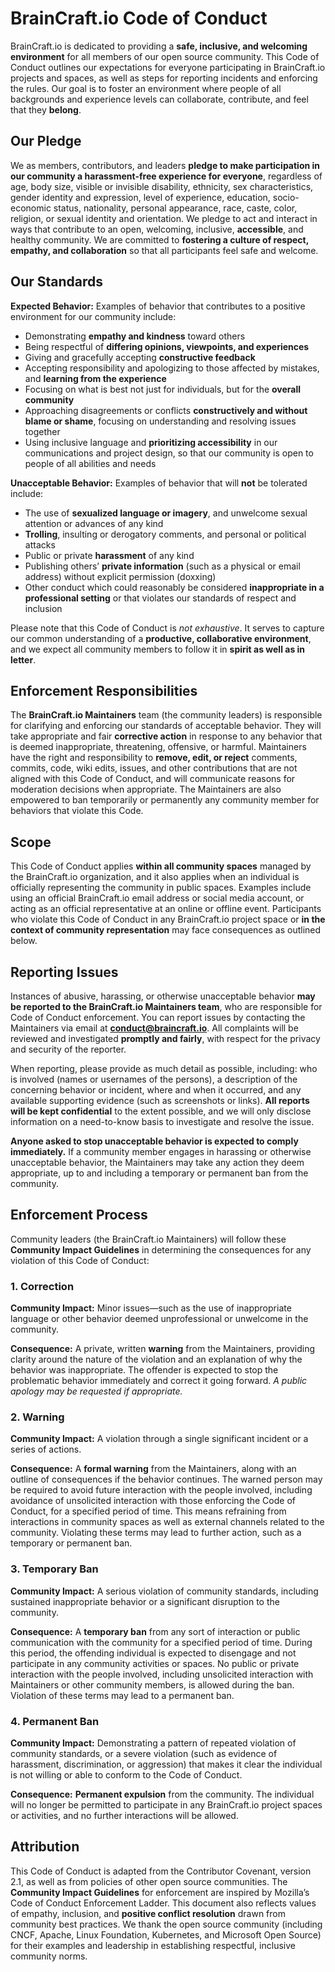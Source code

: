 <!--
SPDX-FileCopyrightText: 2025 BrainCraft.io
SPDX-License-Identifier: CC-BY-4.0
-->

# BrainCraft.io Code of Conduct

BrainCraft.io is dedicated to providing a **safe, inclusive, and welcoming environment** for all members of our open source community. This Code of Conduct outlines our expectations for everyone participating in BrainCraft.io projects and spaces, as well as steps for reporting incidents and enforcing the rules. Our goal is to foster an environment where people of all backgrounds and experience levels can collaborate, contribute, and feel that they **belong**.

## Our Pledge

We as members, contributors, and leaders **pledge to make participation in our community a harassment-free experience for everyone**, regardless of age, body size, visible or invisible disability, ethnicity, sex characteristics, gender identity and expression, level of experience, education, socio-economic status, nationality, personal appearance, race, caste, color, religion, or sexual identity and orientation. We pledge to act and interact in ways that contribute to an open, welcoming, inclusive, **accessible**, and healthy community. We are committed to **fostering a culture of respect, empathy, and collaboration** so that all participants feel safe and welcome.

## Our Standards

**Expected Behavior:** Examples of behavior that contributes to a positive environment for our community include:

* Demonstrating **empathy and kindness** toward others
* Being respectful of **differing opinions, viewpoints, and experiences**
* Giving and gracefully accepting **constructive feedback**
* Accepting responsibility and apologizing to those affected by mistakes, and **learning from the experience**
* Focusing on what is best not just for individuals, but for the **overall community**
* Approaching disagreements or conflicts **constructively and without blame or shame**, focusing on understanding and resolving issues together
* Using inclusive language and **prioritizing accessibility** in our communications and project design, so that our community is open to people of all abilities and needs

**Unacceptable Behavior:** Examples of behavior that will **not** be tolerated include:

* The use of **sexualized language or imagery**, and unwelcome sexual attention or advances of any kind
* **Trolling**, insulting or derogatory comments, and personal or political attacks
* Public or private **harassment** of any kind
* Publishing others’ **private information** (such as a physical or email address) without explicit permission (doxxing)
* Other conduct which could reasonably be considered **inappropriate in a professional setting** or that violates our standards of respect and inclusion

Please note that this Code of Conduct is *not exhaustive*. It serves to capture our common understanding of a **productive, collaborative environment**, and we expect all community members to follow it in **spirit as well as in letter**.

## Enforcement Responsibilities

The **BrainCraft.io Maintainers** team (the community leaders) is responsible for clarifying and enforcing our standards of acceptable behavior. They will take appropriate and fair **corrective action** in response to any behavior that is deemed inappropriate, threatening, offensive, or harmful. Maintainers have the right and responsibility to **remove, edit, or reject** comments, commits, code, wiki edits, issues, and other contributions that are not aligned with this Code of Conduct, and will communicate reasons for moderation decisions when appropriate. The Maintainers are also empowered to ban temporarily or permanently any community member for behaviors that violate this Code.

## Scope

This Code of Conduct applies **within all community spaces** managed by the BrainCraft.io organization, and it also applies when an individual is officially representing the community in public spaces. Examples include using an official BrainCraft.io email address or social media account, or acting as an official representative at an online or offline event. Participants who violate this Code of Conduct in any BrainCraft.io project space or **in the context of community representation** may face consequences as outlined below.

## Reporting Issues

Instances of abusive, harassing, or otherwise unacceptable behavior **may be reported to the BrainCraft.io Maintainers team**, who are responsible for Code of Conduct enforcement. You can report issues by contacting the Maintainers via email at **[conduct@braincraft.io](mailto:conduct@braincraft.io)**. All complaints will be reviewed and investigated **promptly and fairly**, with respect for the privacy and security of the reporter.

When reporting, please provide as much detail as possible, including: who is involved (names or usernames of the persons), a description of the concerning behavior or incident, where and when it occurred, and any available supporting evidence (such as screenshots or links). **All reports will be kept confidential** to the extent possible, and we will only disclose information on a need-to-know basis to investigate and resolve the issue.

**Anyone asked to stop unacceptable behavior is expected to comply immediately.** If a community member engages in harassing or otherwise unacceptable behavior, the Maintainers may take any action they deem appropriate, up to and including a temporary or permanent ban from the community.

## Enforcement Process

Community leaders (the BrainCraft.io Maintainers) will follow these **Community Impact Guidelines** in determining the consequences for any violation of this Code of Conduct:

### 1. Correction

**Community Impact:** Minor issues—such as the use of inappropriate language or other behavior deemed unprofessional or unwelcome in the community.

**Consequence:** A private, written **warning** from the Maintainers, providing clarity around the nature of the violation and an explanation of why the behavior was inappropriate. The offender is expected to stop the problematic behavior immediately and correct it going forward. *A public apology may be requested if appropriate.*

### 2. Warning

**Community Impact:** A violation through a single significant incident or a series of actions.

**Consequence:** A **formal warning** from the Maintainers, along with an outline of consequences if the behavior continues. The warned person may be required to avoid future interaction with the people involved, including avoidance of unsolicited interaction with those enforcing the Code of Conduct, for a specified period of time. This means refraining from interactions in community spaces as well as external channels related to the community. Violating these terms may lead to further action, such as a temporary or permanent ban.

### 3. Temporary Ban

**Community Impact:** A serious violation of community standards, including sustained inappropriate behavior or a significant disruption to the community.

**Consequence:** A **temporary ban** from any sort of interaction or public communication with the community for a specified period of time. During this period, the offending individual is expected to disengage and not participate in any community activities or spaces. No public or private interaction with the people involved, including unsolicited interaction with Maintainers or other community members, is allowed during the ban. Violation of these terms may lead to a permanent ban.

### 4. Permanent Ban

**Community Impact:** Demonstrating a pattern of repeated violation of community standards, or a severe violation (such as evidence of harassment, discrimination, or aggression) that makes it clear the individual is not willing or able to conform to the Code of Conduct.

**Consequence:** **Permanent expulsion** from the community. The individual will no longer be permitted to participate in any BrainCraft.io project spaces or activities, and no further interactions will be allowed.

## Attribution

This Code of Conduct is adapted from the Contributor Covenant, version 2.1, as well as from policies of other open source communities. The **Community Impact Guidelines** for enforcement are inspired by Mozilla’s Code of Conduct Enforcement Ladder. This document also reflects values of empathy, inclusion, and **positive conflict resolution** drawn from community best practices. We thank the open source community (including CNCF, Apache, Linux Foundation, Kubernetes, and Microsoft Open Source) for their examples and leadership in establishing respectful, inclusive community norms.

